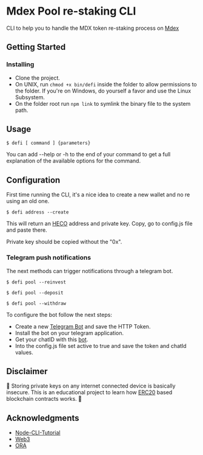 # Mdex Pool re-staking CLI

CLI to help you to handle the MDX token re-staking process on [Mdex](https://mdex.me)

## Getting Started

### Installing

* Clone the project.
* On UNIX, run ```chmod +x bin/defi``` inside the folder to allow permissions to the folder. If you're on Windows, do yourself a favor and use the Linux Subsystem.
* On the folder root run ```npm link``` to symlink the binary file to the system path.

## Usage

```
$ defi [ command ] {parameters}
```

You can add --help or -h to the end of your command to get a full explanation of the available options for the command.

## Configuration

First time running the CLI, it's a nice idea to create a new wallet and no re using an old one.

```
$ defi address --create
```

This will return an [HECO](https://m.hecochain.com/) address and private key. Copy, go to config.js file and paste there. 

Private key should be copied without the "0x".

### Telegram push notifications

The next methods can trigger notifications through a telegram bot.

```
$ defi pool --reinvest
```
```
$ defi pool --deposit
```
```
$ defi pool --withdraw
```

To configure the bot follow the next steps:

* Create a new [Telegram Bot](https://docs.microsoft.com/en-us/azure/bot-service/bot-service-channel-connect-telegram?view=azure-bot-service-4.0) and save the HTTP Token.
* Install the bot on your telegram application. 
* Get your chatID with this [bot](https://telegram.me/getidsbot).
* Into the config.js file set active to true and save the token and chatId values.


## Disclaimer

🚨&nbsp;Storing private keys on any internet connected device is basically insecure. This is an educational project to learn how [ERC20](https://eips.ethereum.org/EIPS/eip-20) based blockchain contracts works.&nbsp;🚨

## Acknowledgments

* [Node-CLI-Tutorial](https://timber.io/blog/creating-a-real-world-cli-app-with-node/)
* [Web3](https://web3js.readthedocs.io/en/v1.3.4/)
* [ORA](https://github.com/sindresorhus/ora)
